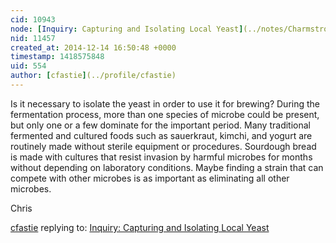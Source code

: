 ```yaml
---
cid: 10943
node: [Inquiry: Capturing and Isolating Local Yeast](../notes/Charmstrong/12-14-2014/inquiry-capturing-and-isolating-local-yeast)
nid: 11457
created_at: 2014-12-14 16:50:48 +0000
timestamp: 1418575848
uid: 554
author: [cfastie](../profile/cfastie)
---
```


Is it necessary to isolate the yeast in order to use it for brewing? During the fermentation process, more than one species of microbe could be present, but only one or a few dominate for the important period. Many traditional fermented and cultured foods such as sauerkraut, kimchi, and yogurt are routinely made without sterile equipment or procedures. Sourdough bread is made with cultures that resist invasion by harmful microbes for months without depending on laboratory conditions. Maybe finding a strain that can compete with other microbes is as important as eliminating  all other microbes.  
  
Chris

[cfastie](../profile/cfastie) replying to: [Inquiry: Capturing and Isolating Local Yeast](../notes/Charmstrong/12-14-2014/inquiry-capturing-and-isolating-local-yeast)


